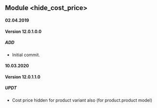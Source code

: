 ## Module <hide_cost_price>

#### 02.04.2019
#### Version 12.0.1.0.0
##### ADD
- Initial commit.

#### 10.03.2020
#### Version 12.0.1.1.0
##### UPDT
- Cost price hidden for product variant also (for product.product model)
